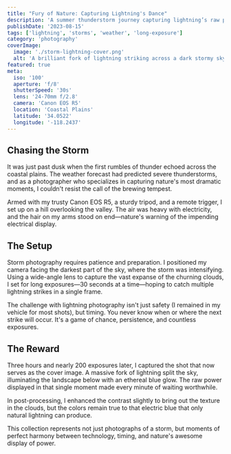 ```yaml
---
title: "Fury of Nature: Capturing Lightning's Dance"
description: 'A summer thunderstorm journey capturing lightning’s raw power over the coastal plains in breathtaking images.'
publishDate: '2023-08-15'
tags: ['lightning', 'storms', 'weather', 'long-exposure']
category: 'photography'
coverImage:
  image: './storm-lightning-cover.png'
  alt: 'A brilliant fork of lightning striking across a dark stormy sky'
featured: true
meta:
  iso: '100'
  aperture: 'f/8'
  shutterSpeed: '30s'
  lens: '24-70mm f/2.8'
  camera: 'Canon EOS R5'
  location: 'Coastal Plains'
  latitude: '34.0522'
  longitude: '-118.2437'
---
```


## Chasing the Storm

It was just past dusk when the first rumbles of thunder echoed across the coastal plains. The weather forecast had predicted severe thunderstorms, and as a photographer who specializes in capturing nature's most dramatic moments, I couldn't resist the call of the brewing tempest.

Armed with my trusty Canon EOS R5, a sturdy tripod, and a remote trigger, I set up on a hill overlooking the valley. The air was heavy with electricity, and the hair on my arms stood on end—nature's warning of the impending electrical display.

## The Setup

Storm photography requires patience and preparation. I positioned my camera facing the darkest part of the sky, where the storm was intensifying. Using a wide-angle lens to capture the vast expanse of the churning clouds, I set for long exposures—30 seconds at a time—hoping to catch multiple lightning strikes in a single frame.

The challenge with lightning photography isn't just safety (I remained in my vehicle for most shots), but timing. You never know when or where the next strike will occur. It's a game of chance, persistence, and countless exposures.

## The Reward

Three hours and nearly 200 exposures later, I captured the shot that now serves as the cover image. A massive fork of lightning split the sky, illuminating the landscape below with an ethereal blue glow. The raw power displayed in that single moment made every minute of waiting worthwhile.

In post-processing, I enhanced the contrast slightly to bring out the texture in the clouds, but the colors remain true to that electric blue that only natural lightning can produce.

This collection represents not just photographs of a storm, but moments of perfect harmony between technology, timing, and nature's awesome display of power.
